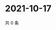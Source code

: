 # 2021-10-17

共 0 条

<!-- BEGIN WEIBO -->
<!-- 最后更新时间 Sun Oct 17 2021 20:01:00 GMT+0800 (China Standard Time) -->

<!-- END WEIBO -->
